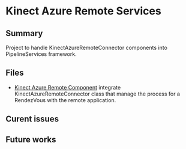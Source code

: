 # Kinect Azure Remote Services

## Summary
Project to handle KinectAzureRemoteConnector components into PipelineServices framework. 

## Files
* [Kinect Azure Remote Component](src/KinectAzureRemoteComponent.cs) integrate KinectAzureRemoteConnector class that manage the process for a RendezVous with the remote application. 

## Curent issues

## Future works
